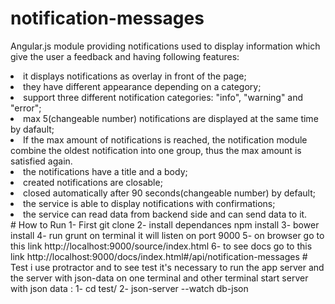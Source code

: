 # notification-messages
Angular.js module providing notifications used to display information which give the user a feedback and having following features: 
<li>it displays notifications as overlay in front of the page;</li>
<li>they have different appearance depending on a category;</li>
<li>support three different notification categories: "info", "warning" and "error";</li>
<li>max 5(changeable number) notifications are displayed at the same time by dafault;</li>
<li>If the max amount of notifications is reached, the notification module combine the oldest notification into one group, thus the max amount is satisfied again.</li>
<li>the notifications have a title and a body;</li>
<li>created notifications are closable;</li>
<li>closed automatically after 90 seconds(changeable number) by default;</li>
<li>the service is able to display notifications with confirmations;</li>
<li>the service can read data from backend side and can send data to it.</li>
# How to Run
1- First git clone 
2- install dependances npm install
3- bower install
4- run grunt on terminal it will listen on port 9000
5- on browser go to this link http://localhost:9000/source/index.html
6- to see docs go to this link http://localhost:9000/docs/index.html#/api/notification-messages
# Test 
 i use protractor and to see test it's necessary to run the app server and the server with json-data on one terminal and 
 other terminal start server with json data :
 1- cd test/
 2- json-server --watch db-json


